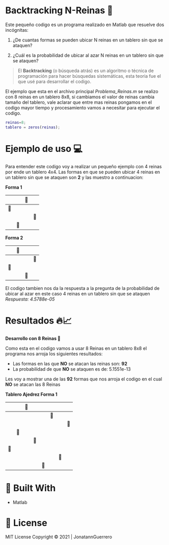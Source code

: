 # Backtracking N-Reinas 👑

Este pequeño codigo es un programa realizado en Matlab que resuelve dos incógnitas: 

1. ¿De cuantas formas se pueden ubicar N reinas en un tablero sin que se ataquen? 

2. ¿Cuál es la probabilidad de ubicar al azar N reinas en un tablero sin que se ataquen?

>El **Backtracking** (o búsqueda atrás) es un algoritmo o técnica de programación para hacer búsquedas sistemáticas, esta teoria fue el que usé para desarrollar el codigo.

El ejemplo que esta en el archivo principal *Problema_Reinas.m* se realizo con 8 reinas en un tablero 8x8, si cambiamos el valor de reinas cambia tamaño del tablero, vale aclarar que entre mas reinas pongamos en el codigo mayor tiempo y procesamiento vamos a necesitar para ejecutar el codigo.

```Matlab
reinas=8;
tablero = zeros(reinas);
```
# Ejemplo de uso 💻

Para entender este codigo voy a realizar un pequeño ejemplo con 4 reinas por ende un tablero 4x4. Las formas en que se pueden ubicar 4 reinas en un tablero sin que se ataquen son **2** y las muestro a continuacion: 

**Forma 1**

|   |   | 👑  |   |
| :------------: | :------------: | :------------: | :------------: |
| 👑  |   |   |   |
|   |   |   |  👑 |
|   |  👑 |   |   |

**Forma 2**

|   |  👑 |   |   |
| :------------: | :------------: | :------------: | :------------: |
|   |   |   |  👑 |
| 👑  |   |   |   |
|   |   |  👑 |   |

El codigo tambien nos da la respuesta a la pregunta de la probabilidad de ubicar al azar en este caso 4 reinas en un tablero sin que se ataquen *Respuesta: 4.5788e-05*

# Resultados 🔥📈
**Desarrollo con 8 Reinas 👑**

Como esta en el codigo vamos a usar 8 Reinas en un tablero 8x8 el programa nos arroja los siguientes resultados:

- Las formas en las que **NO** se atacan las reinas son: **92**
- La probabilidad de que **NO**  se ataquen es de: 5.1551e-13

Les voy a mostrar una de las **92** formas que nos arroja el codigo en el cual **NO** se atacan las 8 Reinas

**Tablero Ajedrez Forma 1**

|   |   | 👑  |   |   |   |   |   |
| :------------: | :------------: | :------------: | :------------: | :------------: | :------------: | :------------: | :------------: |
|       |   |   |   |   |  👑 |   |   |
|       |   |   |   |   |   |   | 👑  |
|       | 👑  |   |   |   |   |   |   |
|       |   |   | 👑  |   |   |   |   |
| 👑 |   |   |   |   |   |   |   |
|       |   |   |   |   |   | 👑  |   |
|       |   |   |   | 👑  |   |   |   |


# 🔧 Built With
- Matlab 
# 📝 License
MIT License Copyright © 2021 | JonatannGuerrero

